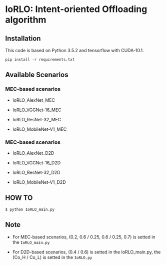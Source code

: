 # IoRLO: Intent-oriented Offloading algorithm

## Installation

This code is based on Python 3.5.2 and tensorflow with CUDA-10.1.

```
pip install -r requirements.txt
```

## Available Scenarios

### MEC-based scenarios

- IoRLO_AlexNet_MEC

- IoRLO_VGGNet-16_MEC

- IoRLO_ResNet-32_MEC

- IoRLO_MobileNet-V1_MEC

### MEC-based scenarios


- IoRLO_AlexNet_D2D

- IoRLO_VGGNet-16_D2D

- IoRLO_ResNet-32_D2D

- IoRLO_MobileNet-V1_D2D

## HOW TO

`$ python IoRLO_main.py`


## Note

- For MEC-based scenarios, (0.2, 0.6 / 0.25, 0.6 / 0.25, 0.7) is setted in the `IoRLO_main.py`

- For D2D-based scenarios, (0.4 / 0.6) is setted in the IoRLO_main.py, the (Co_H / Co_L) is setted in the `IoRLO.py`

